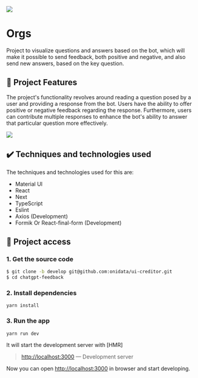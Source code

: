 
![](https://img.shields.io/github/license/alura-cursos/android-com-kotlin-personalizando-ui)

# Orgs

Project to visualize questions and answers based on the bot, which will make it possible to send feedback, both positive and negative, and also send new answers, based on the key question.

## 🔨 Project Features

The project's functionality revolves around reading a question posed by a user and providing a response from the bot. Users have the ability to offer positive or negative feedback regarding the response. Furthermore, users can contribute multiple responses to enhance the bot's ability to answer that particular question more effectively.

![](img/amostra.gif)

## ✔️ Techniques and technologies used

The techniques and technologies used for this are:

- Material UI
- React
- Next
- TypeScript
- Eslint
- Axios (Development)
- Formik Or React-final-form (Development)

## 📁 Project access

### 1. Get the source code

```sh
$ git clone -b develop git@github.com:onidata/ui-creditor.git
$ cd chatgpt-feedback
```
### 2. Install dependencies

`yarn install` 

### 3. Run the app

`yarn run dev`

It will start the development server with [HMR]

> [http://localhost:3000](http://localhost:3000) — Development server<br>

Now you can open [http://localhost:3000](http://localhost:3000) in browser and start developing.


